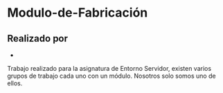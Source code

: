 # Modulo-de-Fabricación

###

## Realizado por
- 

Trabajo realizado para la asignatura de Entorno Servidor, existen varios grupos de trabajo cada uno con un módulo. Nosotros solo somos uno de ellos.
